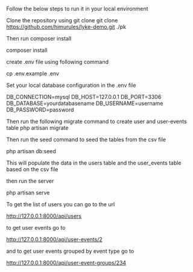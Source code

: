 Follow the below steps to run it in your local environment

Clone the repository using git clone
git clone https://github.com/himurules/lyke-demo.git ./pk





Then run composer install



composer install



create .env file using following command




cp .env.example .env



Set your local database configuration in the .env file




DB_CONNECTION=mysql
DB_HOST=127.0.0.1
DB_PORT=3306
DB_DATABASE=yourdatabasename
DB_USERNAME=username
DB_PASSWORD=password

Then run the following migrate command to create user and user-events table
php artisan migrate



Then run the seed command to seed the tables from the csv file




php artisan db:seed



This will populate the data in the users table and the user_events table based on the csv file



then run the server



php artisan serve





To get the list of users you can go to the url

http://127.0.0.1:8000/api/users



to get user events go to



http://127.0.0.1:8000/api/user-events/2



and to get user events grouped by event type go to



http://127.0.0.1:8000/api/user-event-groups/234
